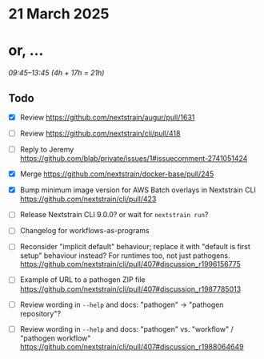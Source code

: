 # 21 March 2025
# or, …

_09:45–13:45 (4h + 17h = 21h)_  

## Todo

- [x] Review <https://github.com/nextstrain/augur/pull/1631>

- [ ] Review <https://github.com/nextstrain/cli/pull/418>

- [ ] Reply to Jeremy
      <https://github.com/blab/private/issues/1#issuecomment-2741051424>

- [x] Merge <https://github.com/nextstrain/docker-base/pull/245>

- [x] Bump minimum image version for AWS Batch overlays in Nextstrain CLI
      <https://github.com/nextstrain/cli/pull/423>

- [ ] Release Nextstrain CLI 9.0.0?  or wait for `nextstrain run`?

- [ ] Changelog for workflows-as-programs

- [ ] Reconsider "implicit default" behaviour; replace it with "default is
      first setup" behaviour instead?  For runtimes too, not just pathogens.
      <https://github.com/nextstrain/cli/pull/407#discussion_r1996156775>

- [ ] Example of URL to a pathogen ZIP file
      <https://github.com/nextstrain/cli/pull/407#discussion_r1987785013>

- [ ] Review wording in `--help` and docs: "pathogen" → "pathogen repository"?

- [ ] Review wording in `--help` and docs: "pathogen" vs. "workflow" / "pathogen workflow"
      <https://github.com/nextstrain/cli/pull/407#discussion_r1988064649>
